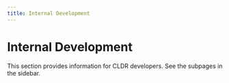 ```yaml
---
title: Internal Development
---
```


# Internal Development

This section provides information for CLDR developers.
See the subpages in the sidebar. 
